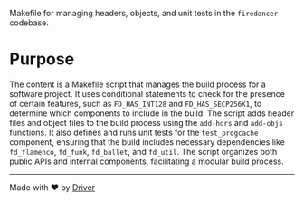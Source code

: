 <!--------------------------------------------------------------------------------->
<!-- IMPORTANT: This file is auto-generated by Driver (https://driver.ai). -------->
<!-- Manual edits may be overwritten on future commits. --------------------------->
<!--------------------------------------------------------------------------------->

Makefile for managing headers, objects, and unit tests in the `firedancer` codebase.

# Purpose
The content is a Makefile script that manages the build process for a software project. It uses conditional statements to check for the presence of certain features, such as `FD_HAS_INT128` and `FD_HAS_SECP256K1`, to determine which components to include in the build. The script adds header files and object files to the build process using the `add-hdrs` and `add-objs` functions. It also defines and runs unit tests for the `test_progcache` component, ensuring that the build includes necessary dependencies like `fd_flamenco`, `fd_funk`, `fd_ballet`, and `fd_util`. The script organizes both public APIs and internal components, facilitating a modular build process.

---
Made with ❤️ by [Driver](https://www.driver.ai/)